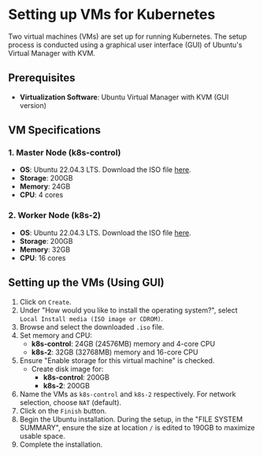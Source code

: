 # ****Setting up VMs for Kubernetes****

Two virtual machines (VMs) are set up for running Kubernetes. The setup process is conducted using a graphical user interface (GUI) of Ubuntu's Virtual Manager with KVM.

## Prerequisites

- **Virtualization Software**: Ubuntu Virtual Manager with KVM (GUI version)

## VM Specifications

### 1. Master Node (k8s-control)

- **OS**: Ubuntu 22.04.3 LTS. Download the ISO file [here](https://releases.ubuntu.com/jammy/ubuntu-22.04.3-live-server-amd64.iso).
- **Storage**: 200GB
- **Memory**: 24GB
- **CPU**: 4 cores

### 2. Worker Node (k8s-2)

- **OS**: Ubuntu 22.04.3 LTS. Download the ISO file [here](https://releases.ubuntu.com/jammy/ubuntu-22.04.3-live-server-amd64.iso).
- **Storage**: 200GB
- **Memory**: 32GB
- **CPU**: 16 cores

## Setting up the VMs (Using GUI)

1. Click on `Create`.
2. Under "How would you like to install the operating system?", select `Local Install media (ISO image or CDROM)`.
3. Browse and select the downloaded `.iso` file.
4. Set memory and CPU:
    - **k8s-control**: 24GB (24576MB) memory and 4-core CPU
    - **k8s-2**: 32GB (32768MB) memory and 16-core CPU
5. Ensure "Enable storage for this virtual machine" is checked.
    - Create disk image for:
        - **k8s-control**: 200GB
        - **k8s-2**: 200GB
6. Name the VMs as `k8s-control` and `k8s-2` respectively. For network selection, choose `NAT` (default).
7. Click on the `Finish` button.
8. Begin the Ubuntu installation. During the setup, in the "FILE SYSTEM SUMMARY", ensure the size at location `/` is edited to 190GB to maximize usable space.
9. Complete the installation.